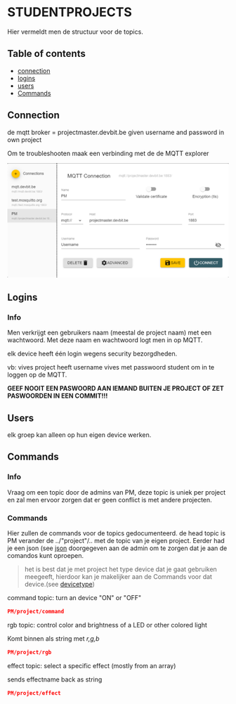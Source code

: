 # STUDENTPROJECTS
Hier vermeldt men de structuur voor de topics.
## Table of contents
 - [connection](#connection)
 - [logins](#logins)
 - [users](#users)
 - [Commands](#Commands)

## Connection
de mqtt broker = projectmaster.devbit.be
given username and password in own project

Om te troubleshooten maak een verbinding met de de MQTT explorer

![imageConection](./img/imageConection.png)


## Logins
### Info
Men verkrijgt een gebruikers naam (meestal de project naam) met een wachtwoord. 
Met deze naam en wachtwoord logt men in op MQTT.

elk device heeft één login wegens security bezorgdheden.

vb: vives project heeft username vives met passwoord student om in te loggen op de MQTT.

**GEEF NOOIT EEN PASWOORD AAN IEMAND BUITEN JE PROJECT OF ZET PASWOORDEN IN EEN COMMIT!!!**

## Users
elk groep kan alleen op hun eigen device werken.

## Commands
### Info
Vraag om een topic door de admins van PM, deze topic is uniek per project en zal men ervoor zorgen dat er geen conflict is met andere projecten.

### Commands
Hier zullen de commands voor de topics gedocumenteerd.
de head topic is PM
verander de ../"project"/.. met de topic van je eigen project.
Eerder had je een json (see [json](#data) doorgegeven aan de admin om te zorgen dat je aan de comandos kunt oproepen.
> het is best dat je met project het type device dat je gaat gebruiken meegeeft, hierdoor kan je makelijker aan de Commands voor dat device.(see [devicetype](#data))

command topic:
turn an device "ON" or "OFF"
```json
PM/project/command
```
rgb topic: control color and brightness of a LED or other colored light

Komt binnen als string met *r,g,b*
```json
PM/project/rgb
```

effect topic: select a specific effect (mostly from an array)

sends effectname back as string
```json
PM/project/effect
```

